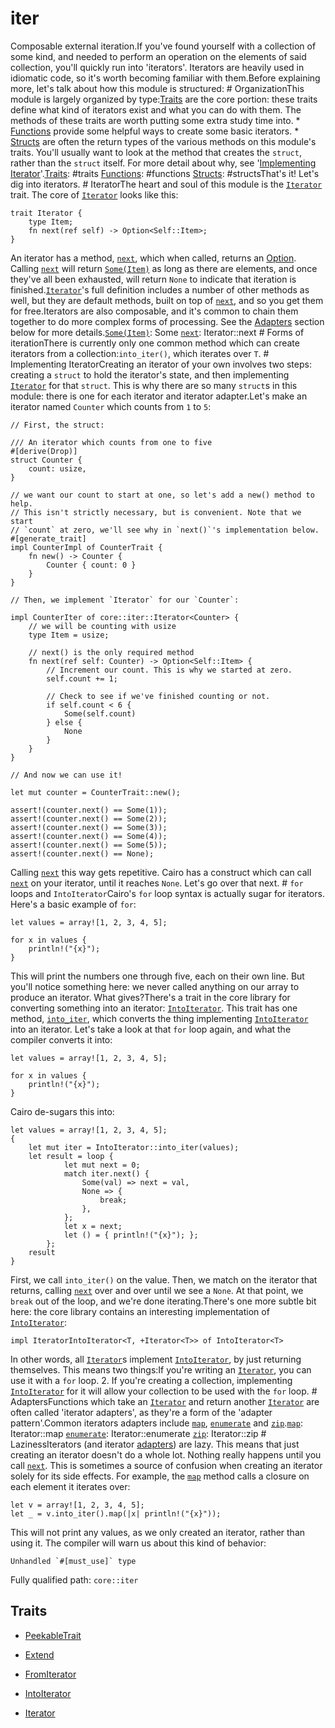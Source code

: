 # iter

Composable external iteration.If you've found yourself with a collection of some kind, and needed to perform an operation on the elements of said collection, you'll quickly run into 'iterators'. Iterators are heavily used in idiomatic code, so it's worth becoming familiar with them.Before explaining more, let's talk about how this module is structured:  # OrganizationThis module is largely organized by type:[Traits](Traits) are the core portion: these traits define what kind of iterators exist and what you can do with them. The methods of these traits are worth putting some extra study time into. * [Functions](Functions) provide some helpful ways to create some basic iterators. * [Structs](Structs) are often the return types of the various methods on this module's traits. You'll usually want to look at the method that creates the `struct`, rather than the `struct` itself. For more detail about why, see '[Implementing Iterator](#implementing-iterator)'.[Traits](Traits): #traits [Functions](Functions): #functions [Structs](Structs): #structsThat's it! Let's dig into iterators.  # IteratorThe heart and soul of this module is the [`Iterator`](./core-iter-traits-iterator-Iterator.md) trait. The core of [`Iterator`](./core-iter-traits-iterator-Iterator.md) looks like this:
```cairo
trait Iterator {
    type Item;
    fn next(ref self) -> Option<Self::Item>;
}
```
An iterator has a method, [`next`](`next`), which when called, returns an [Option](./core-option-Option.md)<Item>. Calling [`next`](`next`) will return [`Some(Item)`](`Some(Item)`) as long as there are elements, and once they've all been exhausted, will return `None` to indicate that iteration is finished.[`Iterator`](./core-iter-traits-iterator-Iterator.md)'s full definition includes a number of other methods as well, but they are default methods, built on top of [`next`](`next`), and so you get them for free.Iterators are also composable, and it's common to chain them together to do more complex forms of processing. See the [Adapters](#adapters) section below for more details.[`Some(Item)`](`Some(Item)`): Some [`next`](`next`): Iterator::next  # Forms of iterationThere is currently only one common method which can create iterators from a collection:`into_iter()`, which iterates over `T`.  # Implementing IteratorCreating an iterator of your own involves two steps: creating a `struct` to hold the iterator's state, and then implementing [`Iterator`](./core-iter-traits-iterator-Iterator.md) for that `struct`. This is why there are so many `struct`s in this module: there is one for each iterator and iterator adapter.Let's make an iterator named `Counter` which counts from `1` to `5`:
```cairo
// First, the struct:

/// An iterator which counts from one to five
#[derive(Drop)]
struct Counter {
    count: usize,
}

// we want our count to start at one, so let's add a new() method to help.
// This isn't strictly necessary, but is convenient. Note that we start
// `count` at zero, we'll see why in `next()`'s implementation below.
#[generate_trait]
impl CounterImpl of CounterTrait {
    fn new() -> Counter {
        Counter { count: 0 }
    }
}

// Then, we implement `Iterator` for our `Counter`:

impl CounterIter of core::iter::Iterator<Counter> {
    // we will be counting with usize
    type Item = usize;

    // next() is the only required method
    fn next(ref self: Counter) -> Option<Self::Item> {
        // Increment our count. This is why we started at zero.
        self.count += 1;

        // Check to see if we've finished counting or not.
        if self.count < 6 {
            Some(self.count)
        } else {
            None
        }
    }
}

// And now we can use it!

let mut counter = CounterTrait::new();

assert!(counter.next() == Some(1));
assert!(counter.next() == Some(2));
assert!(counter.next() == Some(3));
assert!(counter.next() == Some(4));
assert!(counter.next() == Some(5));
assert!(counter.next() == None);
```
Calling [`next`](`next`) this way gets repetitive. Cairo has a construct which can call [`next`](`next`) on your iterator, until it reaches `None`. Let's go over that next.  # `for` loops and `IntoIterator`Cairo's `for` loop syntax is actually sugar for iterators. Here's a basic example of `for`:
```cairo
let values = array![1, 2, 3, 4, 5];

for x in values {
    println!("{x}");
}
```
This will print the numbers one through five, each on their own line. But you'll notice something here: we never called anything on our array to produce an iterator. What gives?There's a trait in the core library for converting something into an iterator: [`IntoIterator`](./core-iter-traits-collect-IntoIterator.md). This trait has one method, [`into_iter`](`into_iter`), which converts the thing implementing [`IntoIterator`](./core-iter-traits-collect-IntoIterator.md) into an iterator. Let's take a look at that `for` loop again, and what the compiler converts it into:
```cairo
let values = array![1, 2, 3, 4, 5];

for x in values {
    println!("{x}");
}
```
Cairo de-sugars this into:
```cairo
let values = array![1, 2, 3, 4, 5];
{
    let mut iter = IntoIterator::into_iter(values);
    let result = loop {
            let mut next = 0;
            match iter.next() {
                Some(val) => next = val,
                None => {
                    break;
                },
            };
            let x = next;
            let () = { println!("{x}"); };
        };
    result
}
```
First, we call `into_iter()` on the value. Then, we match on the iterator that returns, calling [`next`](`next`) over and over until we see a `None`. At that point, we `break` out of the loop, and we're done iterating.There's one more subtle bit here: the core library contains an interesting implementation of [`IntoIterator`](./core-iter-traits-collect-IntoIterator.md):
```ignore (only-for-syntax-highlight)
impl IteratorIntoIterator<T, +Iterator<T>> of IntoIterator<T>
```
In other words, all [`Iterator`](./core-iter-traits-iterator-Iterator.md)s implement [`IntoIterator`](./core-iter-traits-collect-IntoIterator.md), by just returning themselves. This means two things:If you're writing an [`Iterator`](./core-iter-traits-iterator-Iterator.md), you can use it with a `for` loop. 2. If you're creating a collection, implementing [`IntoIterator`](./core-iter-traits-collect-IntoIterator.md) for it will allow your collection to be used with the `for` loop.  # AdaptersFunctions which take an [`Iterator`](./core-iter-traits-iterator-Iterator.md) and return another [`Iterator`](./core-iter-traits-iterator-Iterator.md) are often called 'iterator adapters', as they're a form of the 'adapter pattern'.Common iterators adapters include [`map`](`map`), [`enumerate`](`enumerate`) and [`zip`](`zip`).[`map`](`map`): Iterator::map [`enumerate`](`enumerate`): Iterator::enumerate [`zip`](`zip`): Iterator::zip  # LazinessIterators (and iterator [adapters](#adapters)) are lazy. This means that just creating an iterator doesn't do a whole lot. Nothing really happens until you call [`next`](`next`). This is sometimes a source of confusion when creating an iterator solely for its side effects. For example, the [`map`](`map`) method calls a closure on each element it iterates over:
```cairo
let v = array![1, 2, 3, 4, 5];
let _ = v.into_iter().map(|x| println!("{x}"));
```
This will not print any values, as we only created an iterator, rather than using it. The compiler will warn us about this kind of behavior:
```text
Unhandled `#[must_use]` type
```

Fully qualified path: `core::iter`

## Traits

- [PeekableTrait](./core-iter-adapters-peekable-PeekableTrait.md)

- [Extend](./core-iter-traits-collect-Extend.md)

- [FromIterator](./core-iter-traits-collect-FromIterator.md)

- [IntoIterator](./core-iter-traits-collect-IntoIterator.md)

- [Iterator](./core-iter-traits-iterator-Iterator.md)

